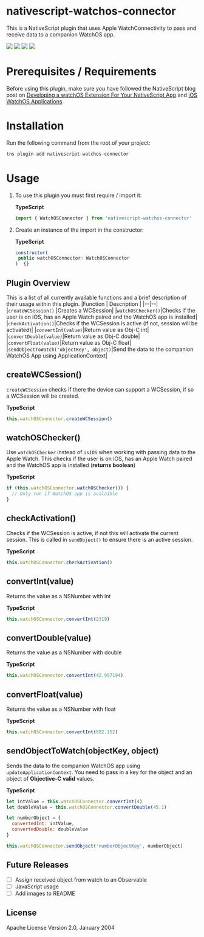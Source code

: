 # nativescript-watchos-connector

This is a NativeScript plugin that uses Apple WatchConnectivity to pass and receive data to a companion WatchOS app.

[![](https://img.shields.io/npm/v/nativescript-watchos-connector?style=for-the-badge)](https://www.npmjs.com/package/nativescript-watchos-connector) [![](https://img.shields.io/github/downloads/reecereynolds/nativescript-watchos-connector/total?style=for-the-badge)](https://github.com/ReeceReynolds/nativescript-watchos-connector/) [![](https://img.shields.io/github/issues/reecereynolds/nativescript-watchos-connector?style=for-the-badge)](https://github.com/ReeceReynolds/nativescript-watchos-connector/issues) [![](https://img.shields.io/twitter/follow/_reecereynolds?color=blue&label=Follow%20me&style=for-the-badge)](https://twitter.com/_reecereynolds)

# Prerequisites / Requirements

Before using this plugin, make sure you have followed the NativeScript blog post on [Developing a watchOS Extension For Your NativeScript App](https://www.nativescript.org/blog/developing-a-watchos-extension-for-your-nativescript-app) and [iOS WatchOS Applications](https://docs.nativescript.org/angular/tooling/ios-watch-apps).

# Installation

Run the following command from the root of your project:

```javascript
tns plugin add nativescript-watchos-connector
```

# Usage

1. To use this plugin you must first require / import it:

   **TypeScript**

   ```javascript
   import { WatchOSConnector } from 'nativescript-watchos-connector'
   ```

2. Create an instance of the import in the constructor:

   **TypeScript**

   ```javascript
   constructor(
   	public watchOSConnector: WatchOSConnector
   )  {}
   ```

## Plugin Overview

This is a list of all currently available functions and a brief description of their usage within this plugin.
|Function | Description |
|--|--|
|`createWCSession()` |Creates a WCSession|
|`watchOSChecker()`|Checks if the user is on iOS, has an Apple Watch paired and the WatchOS app is installed|
|`checkActivation()`|Checks if the WCSession is active (if not, session will be activated)|
|`convertInt(value)`|Return value as Obj-C int|
|`convertDouble(value)`|Return value as Obj-C double|
|`convertFloat(value)`|Return value as Obj-C float|
|`sendObjectToWatch('objectKey', object)`|Send the data to the companion WatchOS App using ApplicationContext|

## createWCSession()

`createWCSession` checks if there the device can support a WCSession, if so a WCSession will be created.

**TypeScript**

```javascript
this.watchOSConnector.createWCSession()
```

## watchOSChecker()

Use `watchOSChecker` instead of `isIOS` when working with passing data to the Apple Watch. This checks if the user is on iOS, has an Apple Watch paired and the WatchOS app is installed (**returns boolean**)

**TypeScript**

```javascript
if (this.watchOSConnector.watchOSChecker()) {
  // Only run if WatchOS app is avalaible
}
```

## checkActivation()

Checks if the WCSession is active, if not this will activate the current session. This is called in `sendObject()` to ensure there is an active session.

**TypeScript**

```javascript
this.watchOSConnector.checkActivation()
```

## convertInt(value)

Returns the value as a NSNumber with int

**TypeScript**

```javascript
this.watchOSConnector.convertInt(2319)
```

## convertDouble(value)

Returns the value as a NSNumber with double

**TypeScript**

```javascript
this.watchOSConnector.convertInt(42.957194)
```

## convertFloat(value)

Returns the value as a NSNumber with float

**TypeScript**

```javascript
this.watchOSConnector.convertInt(882.152)
```

## sendObjectToWatch(objectKey, object)

Sends the data to the companion WatchOS app using `updateApplicationContext`. You need to pass in a key for the object and an object of **Objective-C valid** values.

**TypeScript**

```javascript
let intValue = this.watchOSConnector.convertInt(4)
let doubleValue = this.watchOSConnector.convertDouble(45.1)

let numberObject = {
  convertedInt: intValue,
  convertedDouble: doubleValue
}

this.watchOSConnector.sendObject('numberObjectKey', numberObject)
```

## Future Releases

- [ ] Assign received object from watch to an Observable
- [ ] JavaScript usage
- [ ] Add images to README

## License

Apache License Version 2.0, January 2004
